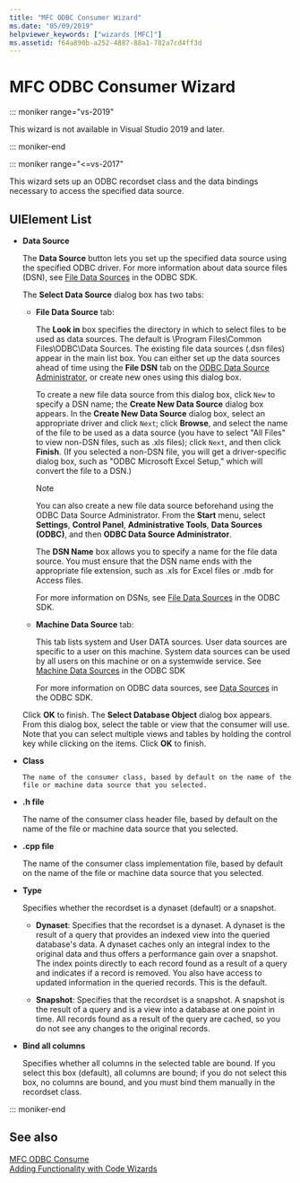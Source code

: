 ```yaml
---
title: "MFC ODBC Consumer Wizard"
ms.date: "05/09/2019"
helpviewer_keywords: ["wizards [MFC]"]
ms.assetid: f64a890b-a252-4887-88a1-782a7cd4ff3d
---
```

# MFC ODBC Consumer Wizard

::: moniker range="vs-2019"

This wizard is not available in Visual Studio 2019 and later.

::: moniker-end

::: moniker range="<=vs-2017"

This wizard sets up an ODBC recordset class and the data bindings necessary to access the specified data source.

## UIElement List

- **Data Source**

  The **Data Source** button lets you set up the specified data source using the specified ODBC driver. For more information about data source files (DSN), see [File Data Sources](/sql/odbc/reference/file-data-sources) in the ODBC SDK.

  The **Select Data Source** dialog box has two tabs:

  - **File Data Source** tab:

     The **Look in** box specifies the directory in which to select files to be used as data sources. The default is \Program Files\Common Files\ODBC\Data Sources. The existing file data sources (.dsn files) appear in the main list box. You can either set up the data sources ahead of time using the **File DSN** tab on the [ODBC Data Source Administrator](/sql/odbc/admin/odbc-data-source-administrator), or create new ones using this dialog box.

     To create a new file data source from this dialog box, click `New` to specify a DSN name; the **Create New Data Source** dialog box appears. In the **Create New Data Source** dialog box, select an appropriate driver and click `Next`; click **Browse**, and select the name of the file to be used as a data source (you have to select "All Files" to view non-DSN files, such as .xls files); click `Next`, and then click **Finish**. (If you selected a non-DSN file, you will get a driver-specific dialog box, such as "ODBC Microsoft Excel Setup," which will convert the file to a DSN.)

     > [!NOTE]
     > You can also create a new file data source beforehand using the ODBC Data Source Administrator. From the **Start** menu, select **Settings**, **Control Panel**, **Administrative Tools**, **Data Sources (ODBC)**, and then **ODBC Data Source Administrator**.

     The **DSN Name** box allows you to specify a name for the file data source. You must ensure that the DSN name ends with the appropriate file extension, such as .xls for Excel files or .mdb for Access files.

     For more information on DSNs, see [File Data Sources](/sql/odbc/reference/file-data-sources) in the ODBC SDK.

  - **Machine Data Source** tab:

     This tab lists system and User DATA sources. User data sources are specific to a user on this machine. System data sources can be used by all users on this machine or on a systemwide service. See [Machine Data Sources](/sql/odbc/reference/machine-data-sources) in the ODBC SDK

     For more information on ODBC data sources, see [Data Sources](/sql/odbc/reference/data-sources) in the ODBC SDK.

  Click **OK** to finish. The **Select Database Object** dialog box appears. From this dialog box, select the table or view that the consumer will use. Note that you can select multiple views and tables by holding the control key while clicking on the items. Click **OK** to finish.

- **Class**

      The name of the consumer class, based by default on the name of the file or machine data source that you selected.

- **.h file**

   The name of the consumer class header file, based by default on the name of the file or machine data source that you selected.

- **.cpp file**

   The name of the consumer class implementation file, based by default on the name of the file or machine data source that you selected.

- **Type**

   Specifies whether the recordset is a dynaset (default) or a snapshot.

   - **Dynaset**: Specifies that the recordset is a dynaset. A dynaset is the result of a query that provides an indexed view into the queried database's data. A dynaset caches only an integral index to the original data and thus offers a performance gain over a snapshot. The index points directly to each record found as a result of a query and indicates if a record is removed. You also have access to updated information in the queried records. This is the default.

   - **Snapshot**: Specifies that the recordset is a snapshot. A snapshot is the result of a query and is a view into a database at one point in time. All records found as a result of the query are cached, so you do not see any changes to the original records.

- **Bind all columns**

   Specifies whether all columns in the selected table are bound. If you select this box (default), all columns are bound; if you do not select this box, no columns are bound, and you must bind them manually in the recordset class.

::: moniker-end

## See also

[MFC ODBC Consume](../../mfc/reference/adding-an-mfc-odbc-consumer.md)<br/>
[Adding Functionality with Code Wizards](../../ide/adding-functionality-with-code-wizards-cpp.md)

